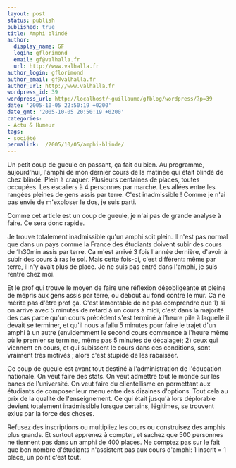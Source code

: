 ```yaml
---
layout: post
status: publish
published: true
title: Amphi blindé
author:
  display_name: GF
  login: gflorimond
  email: gf@valhalla.fr
  url: http://www.valhalla.fr
author_login: gflorimond
author_email: gf@valhalla.fr
author_url: http://www.valhalla.fr
wordpress_id: 39
wordpress_url: http://localhost/~guillaume/gfblog/wordpress/?p=39
date: '2005-10-05 22:50:19 +0200'
date_gmt: '2005-10-05 20:50:19 +0200'
categories:
- Actu & Humeur
tags:
- société
permalink:  /2005/10/05/amphi-blinde/
---
```

<p>Un petit coup de gueule en passant, ça fait du bien. Au programme, aujourd'hui, l'amphi de mon dernier cours de la matinée qui était blindé de chez blindé. Plein à craquer. Plusieurs centaines de places, toutes occupées. Les escaliers à 4 personnes par marche. Les allées entre les rangées pleines de gens assis par terre. C'est inadmissible ! Comme je n'ai pas envie de m'exploser le dos, je suis parti.</p>
<p>Comme cet article est un coup de gueule, je n'ai pas de grande analyse à faire. Ce sera donc rapide.</p>
<p>Je trouve totalement inadmissible qu'un amphi soit plein. Il n'est pas normal que dans un pays comme la France des étudiants doivent subir des cours de 1h30min assis par terre. Ca m'est arrivé 3 fois l'année dernière, d'avoir à subir des cours à ras le sol. Mais cette fois-ci, c'est différent: même par terre, il n'y avait plus de place. Je ne suis pas entré dans l'amphi, je suis rentré chez moi.</p>
<p>Et le prof qui trouve le moyen de faire une réflexion désobligeante et pleine de mépris aux gens assis par terre, ou debout au fond contre le mur. Ca ne mérite pas d'être prof ça. C'est lamentable de ne pas comprendre que 1) si on arrive avec 5 minutes de retard à un cours à midi, c'est dans la majorité des cas parce qu'un cours précédent s'est terminé à l'heure pile à laquelle il devait se terminer, et qu'il nous a fallu 5 minutes pour faire le trajet d'un amphi à un autre (envidemment le second cours commence à l'heure même où le premier se termine, même pas 5 minutes de décalage); 2) ceux qui viennent en cours, et qui subissent le cours dans ces conditions, sont vraiment très motivés ; alors c'est stupide de les rabaisser.</p>
<p>Ce coup de gueule est avant tout destiné à l'administration de l'éducation nationale. On veut faire des stats. On veut admettre tout le monde sur les bancs de l'université. On veut faire du clientellisme en permettant aux étudiants de composer leur menu entre des dizaines d'options. Tout cela au prix de la qualité de l'enseignement. Ce qui était jusqu'à lors déplorable devient totalement inadmissible lorsque certains, légitimes, se trouvent exlus par la force des choses.</p>
<p>Refusez des inscriptions ou multipliez les cours ou construisez des amphis plus grands. Et surtout apprenez à compter, et sachez que 500 personnes ne tiennent pas dans un amphi de 400 places. Ne comptez pas sur le fait que bon nombre d'étudiants n'assistent pas aux cours d'amphi: 1 inscrit = 1 place, un point c'est tout.</p>
